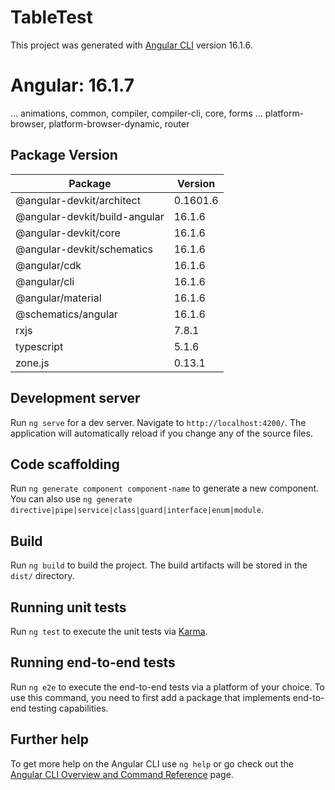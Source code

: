 # TableTest

This project was generated with [Angular CLI](https://github.com/angular/angular-cli) version 16.1.6.

# Angular: 16.1.7
... animations, common, compiler, compiler-cli, core, forms
... platform-browser, platform-browser-dynamic, router

## Package Version

| Package                        | Version |
|--------------------------------|---------|
| @angular-devkit/architect      | 0.1601.6 |
| @angular-devkit/build-angular  | 16.1.6  |
| @angular-devkit/core           | 16.1.6  |
| @angular-devkit/schematics     | 16.1.6  |
| @angular/cdk                   | 16.1.6  |
| @angular/cli                   | 16.1.6  |
| @angular/material              | 16.1.6  |
| @schematics/angular            | 16.1.6  |
| rxjs                           | 7.8.1   |
| typescript                     | 5.1.6   |
| zone.js                        | 0.13.1  |

## Development server

Run `ng serve` for a dev server. Navigate to `http://localhost:4200/`. The application will automatically reload if you change any of the source files.

## Code scaffolding

Run `ng generate component component-name` to generate a new component. You can also use `ng generate directive|pipe|service|class|guard|interface|enum|module`.

## Build

Run `ng build` to build the project. The build artifacts will be stored in the `dist/` directory.

## Running unit tests

Run `ng test` to execute the unit tests via [Karma](https://karma-runner.github.io).

## Running end-to-end tests

Run `ng e2e` to execute the end-to-end tests via a platform of your choice. To use this command, you need to first add a package that implements end-to-end testing capabilities.

## Further help

To get more help on the Angular CLI use `ng help` or go check out the [Angular CLI Overview and Command Reference](https://angular.io/cli) page.
